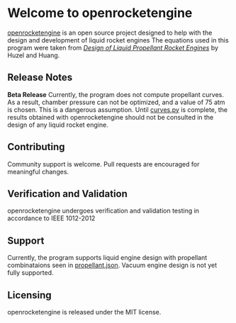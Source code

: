 # Welcome to openrocketengine

[openrocketengine](https://github.com/cmflannery/openrocketengine) is an open source project designed to help with the design and development of liquid rocket engines
The equations used in this program were taken from [_Design of Liquid Propellant Rocket Engines_](https://ntrs.nasa.gov/archive/nasa/casi.ntrs.nasa.gov/19710019929.pdf) by Huzel and Huang.

## Release Notes
__Beta Release__
Currently, the program does not compute propellant curves. As a result, chamber pressure can not be optimized, and a value of 75 atm is chosen. This is a dangerous assumption. Until [curves.py](https://github.com/cmflannery/openrocketengine/enginebuilder/performance/curves.py) is complete, the results obtained with openrocketengine should not be consulted in the design of any liquid rocket engine.

## Contributing
Community support is welcome. Pull requests are encouraged for meaningful changes.

## Verification and Validation
openrocketengine undergoes verification and validation testing in accordance to IEEE 1012-2012

## Support
Currently, the program supports liquid engine design with propellant combinataions seen in [propellant.json](https://github.com/cmflannery/openrocketengine/enginebuilder/propellant.json).
Vacuum engine design is not yet fully supported.

## Licensing
openrocketengine is released under the MIT license.
